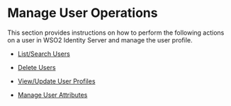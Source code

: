 # Manage User Operations

This section provides instructions on how to perform the following actions on a user in WSO2 Identity Server and manage the user profile. 

- [List/Search Users](../search-user)

- [Delete Users](../delete-users)

- [View/Update User Profiles](../update-profile)

- [Manage User Attributes](../manage-user-attributes)

